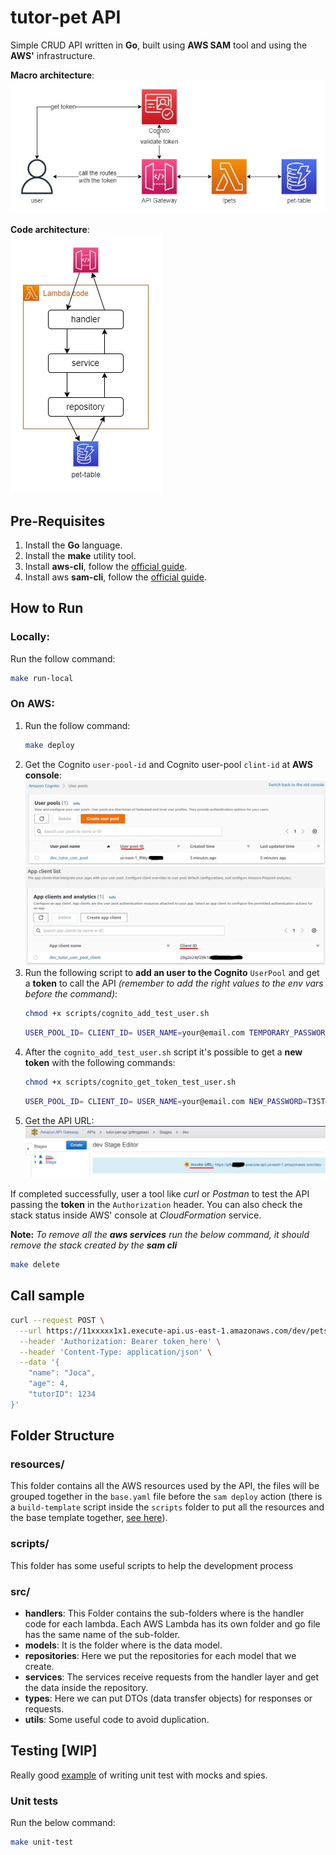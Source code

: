 # **tutor-pet API**

Simple CRUD API written in **Go**, built using **AWS SAM** tool and using the **AWS'** infrastructure.

**Macro architecture**:\
![Macro architecture](readme-images/tutor_pet_api-macro_architecture.jpg)

**Code architecture**:\
![Code architecture](readme-images/tutor_pet_api-code.jpg)

## **Pre-Requisites**
1. Install the **Go** language.
2. Install the **make** utility tool.
2. Install **aws-cli**, follow the [official guide](https://docs.aws.amazon.com/cli/latest/userguide/cli-chap-install.html).
3. Install aws **sam-cli**, follow the [official guide](https://docs.aws.amazon.com/serverless-application-model/latest/developerguide/serverless-sam-cli-install.html).


## **How to Run**
### Locally:
Run the follow command:
```bash
make run-local
```
### On AWS:
1. Run the follow command:
    ```bash
    make deploy
    ```
2. Get the Cognito `user-pool-id` and Cognito user-pool `clint-id` at **AWS console**:
    ![UserPool ID](readme-images/getting_user_pool_id.jpg)
    ![Client ID](readme-images/getting_user_pool_client_id.jpg)
3. Run the following script to **add an user to the Cognito** `UserPool` and get a **token** to call the API *(remember to add the right values to the env vars before the command)*:
    ```bash
    chmod +x scripts/cognito_add_test_user.sh
    ```
    ```bash
    USER_POOL_ID= CLIENT_ID= USER_NAME=your@email.com TEMPORARY_PASSWORD=T3ST@go NEW_PASSWORD=T3ST@golang NAME="" FAMILY_NAME="" ./scripts/cognito_add_test_user.sh
    ```
4. After the `cognito_add_test_user.sh` script it's possible to get a **new token** with the following commands:
    ```bash
    chmod +x scripts/cognito_get_token_test_user.sh
    ```
    ```bash
    USER_POOL_ID= CLIENT_ID= USER_NAME=your@email.com NEW_PASSWORD=T3ST@golang ./scripts/cognito_get_token_test_user.sh
    ```
5. Get the API URL:
    ![API URL](readme-images/getting_api_url.JPG)

If completed successfully, user a tool like *curl* or *Postman* to test the API passing the **token** in the `Authorization` header.
You can also check the stack status inside AWS' console at *CloudFormation* service.

**Note:** *To remove all the **aws services** run the below command, it should remove the stack created by the **sam cli***
```bash
make delete
```

## **Call sample**
```bash
curl --request POST \
  --url https://11xxxxx1x1.execute-api.us-east-1.amazonaws.com/dev/pets \
  --header 'Authorization: Bearer token_here' \
  --header 'Content-Type: application/json' \
  --data '{
	"name": "Joca",
	"age": 4,
	"tutorID": 1234
}'
```

## **Folder Structure**
### **resources/**
This folder contains all the AWS resources used by the API, the files will be grouped together in the `base.yaml` file before the `sam deploy` action (there is a `build-template` script inside the `scripts` folder to put all the resources and the base template together, [see here](scripts/build-template/README.md)).
### **scripts/**
This folder has some useful scripts to help the development process
### **src/**
- **handlers**: This Folder contains the sub-folders where is the handler code for each lambda. Each AWS Lambda has its own folder and go file has the same name of the sub-folder.
- **models**: It is the folder where is the data model.
- **repositories**: Here we put the repositories for each model that we create.
- **services**: The services receive requests from the handler layer and get the data inside the repository.
- **types**: Here we can put DTOs (data transfer objects) for responses or requests.
- **utils**: Some useful code to avoid duplication.

## **Testing** [WIP]
Really good [example](https://ieftimov.com/post/testing-in-go-test-doubles-by-example/) of writing unit test with mocks and spies.
### **Unit tests**
Run the below command:
```bash
make unit-test
```
